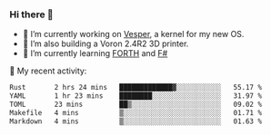 ### Hi there 👋

<!--
**berkus/berkus** is a ✨ _special_ ✨ repository because its `README.md` (this file) appears on your GitHub profile.

Here are some ideas to get you started:

- 🔭 I’m currently working on ...
- 🌱 I’m currently learning ...
- 👯 I’m looking to collaborate on ...
- 🤔 I’m looking for help with ...
- 💬 Ask me about ...
- 📫 How to reach me: ...
- 😄 Pronouns: ...
- ⚡ Fun fact: ...
-->

- 🔭 I’m currently working on [Vesper](https://github.com/metta-systems/vesper), a kernel for my new OS.
- 🔭 I’m also building a Voron 2.4R2 3D printer.
- 🌱 I’m currently learning [FORTH](http://forth.com/starting-forth/) and [F#](https://fsharpforfunandprofit.com/)

💼 My recent activity:

<!--START_SECTION:waka-->

```txt
Rust       2 hrs 24 mins   █████████████▓░░░░░░░░░░░   55.17 %
YAML       1 hr 23 mins    ████████░░░░░░░░░░░░░░░░░   31.97 %
TOML       23 mins         ██▒░░░░░░░░░░░░░░░░░░░░░░   09.02 %
Makefile   4 mins          ▒░░░░░░░░░░░░░░░░░░░░░░░░   01.71 %
Markdown   4 mins          ▒░░░░░░░░░░░░░░░░░░░░░░░░   01.63 %
```

<!--END_SECTION:waka-->
